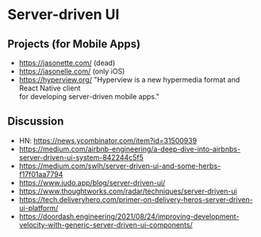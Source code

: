 # Server-driven UI

## Projects (for Mobile Apps)
- https://jasonette.com/ (dead)
- https://jasonelle.com/ (only iOS)
- https://hyperview.org/ "Hyperview is a new hypermedia format and React Native client  
for developing server-driven mobile apps."

## Discussion
- HN: https://news.ycombinator.com/item?id=31500939
- https://medium.com/airbnb-engineering/a-deep-dive-into-airbnbs-server-driven-ui-system-842244c5f5
- https://medium.com/swlh/server-driven-ui-and-some-herbs-f17f01aa7794
- https://www.judo.app/blog/server-driven-ui/
- https://www.thoughtworks.com/radar/techniques/server-driven-ui
- https://tech.deliveryhero.com/primer-on-delivery-heros-server-driven-ui-platform/
- https://doordash.engineering/2021/08/24/improving-development-velocity-with-generic-server-driven-ui-components/
